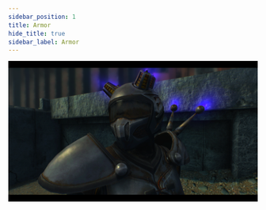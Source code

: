 ```yaml
---
sidebar_position: 1
title: Armor
hide_title: true
sidebar_label: Armor
---
```

![Armor 1](assets/armors/armor1.png)
